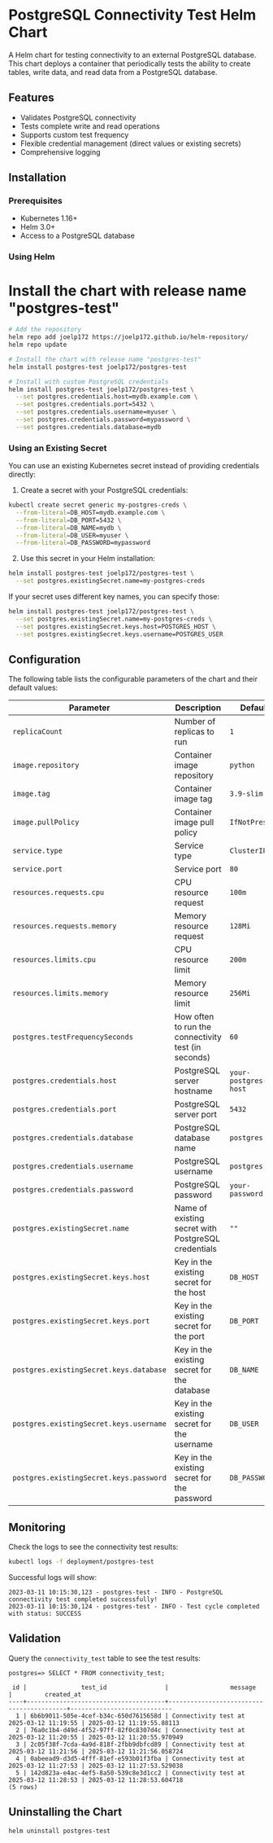 # PostgreSQL Connectivity Test Helm Chart

A Helm chart for testing connectivity to an external PostgreSQL database. This chart deploys a container that periodically tests the ability to create tables, write data, and read data from a PostgreSQL database.

## Features

- Validates PostgreSQL connectivity
- Tests complete write and read operations
- Supports custom test frequency
- Flexible credential management (direct values or existing secrets)
- Comprehensive logging

## Installation

### Prerequisites

- Kubernetes 1.16+
- Helm 3.0+
- Access to a PostgreSQL database

### Using Helm

# Install the chart with release name "postgres-test"
```bash
# Add the repository
helm repo add joelp172 https://joelp172.github.io/helm-repository/
helm repo update

# Install the chart with release name "postgres-test"
helm install postgres-test joelp172/postgres-test

# Install with custom PostgreSQL credentials
helm install postgres-test joelp172/postgres-test \
  --set postgres.credentials.host=mydb.example.com \
  --set postgres.credentials.port=5432 \
  --set postgres.credentials.username=myuser \
  --set postgres.credentials.password=mypassword \
  --set postgres.credentials.database=mydb
```

### Using an Existing Secret

You can use an existing Kubernetes secret instead of providing credentials directly:

1. Create a secret with your PostgreSQL credentials:

```bash
kubectl create secret generic my-postgres-creds \
  --from-literal=DB_HOST=mydb.example.com \
  --from-literal=DB_PORT=5432 \
  --from-literal=DB_NAME=mydb \
  --from-literal=DB_USER=myuser \
  --from-literal=DB_PASSWORD=mypassword
```

2. Use this secret in your Helm installation:

```bash
helm install postgres-test joelp172/postgres-test \
  --set postgres.existingSecret.name=my-postgres-creds
```

If your secret uses different key names, you can specify those:

```bash
helm install postgres-test joelp172/postgres-test \
  --set postgres.existingSecret.name=my-postgres-creds \
  --set postgres.existingSecret.keys.host=POSTGRES_HOST \
  --set postgres.existingSecret.keys.username=POSTGRES_USER
```

## Configuration

The following table lists the configurable parameters of the chart and their default values:

| Parameter                                  | Description                                              | Default                 |
|-------------------------------------------|----------------------------------------------------------|-------------------------|
| `replicaCount`                            | Number of replicas to run                                | `1`                     |
| `image.repository`                        | Container image repository                               | `python`                |
| `image.tag`                               | Container image tag                                      | `3.9-slim`              |
| `image.pullPolicy`                        | Container image pull policy                              | `IfNotPresent`          |
| `service.type`                            | Service type                                             | `ClusterIP`             |
| `service.port`                            | Service port                                             | `80`                    |
| `resources.requests.cpu`                  | CPU resource request                                     | `100m`                  |
| `resources.requests.memory`               | Memory resource request                                  | `128Mi`                 |
| `resources.limits.cpu`                    | CPU resource limit                                       | `200m`                  |
| `resources.limits.memory`                 | Memory resource limit                                    | `256Mi`                 |
| `postgres.testFrequencySeconds`           | How often to run the connectivity test (in seconds)      | `60`                    |
| `postgres.credentials.host`               | PostgreSQL server hostname                               | `your-postgres-host`    |
| `postgres.credentials.port`               | PostgreSQL server port                                   | `5432`                  |
| `postgres.credentials.database`           | PostgreSQL database name                                 | `postgres`              |
| `postgres.credentials.username`           | PostgreSQL username                                      | `postgres`              |
| `postgres.credentials.password`           | PostgreSQL password                                      | `your-password`         |
| `postgres.existingSecret.name`            | Name of existing secret with PostgreSQL credentials      | `""`                    |
| `postgres.existingSecret.keys.host`       | Key in the existing secret for the host                  | `DB_HOST`               |
| `postgres.existingSecret.keys.port`       | Key in the existing secret for the port                  | `DB_PORT`               |
| `postgres.existingSecret.keys.database`   | Key in the existing secret for the database              | `DB_NAME`               |
| `postgres.existingSecret.keys.username`   | Key in the existing secret for the username              | `DB_USER`               |
| `postgres.existingSecret.keys.password`   | Key in the existing secret for the password              | `DB_PASSWORD`           |

## Monitoring

Check the logs to see the connectivity test results:

```bash
kubectl logs -f deployment/postgres-test
```

Successful logs will show:
```
2023-03-11 10:15:30,123 - postgres-test - INFO - PostgreSQL connectivity test completed successfully!
2023-03-11 10:15:30,124 - postgres-test - INFO - Test cycle completed with status: SUCCESS
```

## Validation

Query the `connectivity_test` table to see the test results:

```
postgres=> SELECT * FROM connectivity_test;

 id |               test_id                |                 message                  |         created_at         
----+--------------------------------------+------------------------------------------+----------------------------
  1 | 6b6b9011-505e-4cef-b34c-650d7615658d | Connectivity test at 2025-03-12 11:19:55 | 2025-03-12 11:19:55.88113
  2 | 76a0c1b4-d49d-4f52-97ff-82f0c8307d4c | Connectivity test at 2025-03-12 11:20:55 | 2025-03-12 11:20:55.970949
  3 | 2c05f38f-7cda-4a9d-818f-2fbb9dbfcd89 | Connectivity test at 2025-03-12 11:21:56 | 2025-03-12 11:21:56.058724
  4 | 0abeead9-d3d5-4fff-81ef-e593b01f3fba | Connectivity test at 2025-03-12 11:27:53 | 2025-03-12 11:27:53.529038
  5 | 142d823a-e4ac-4ef5-8a50-539c8e3d1cc2 | Connectivity test at 2025-03-12 11:28:53 | 2025-03-12 11:28:53.604718
(5 rows)
```

## Uninstalling the Chart

```bash
helm uninstall postgres-test
```
